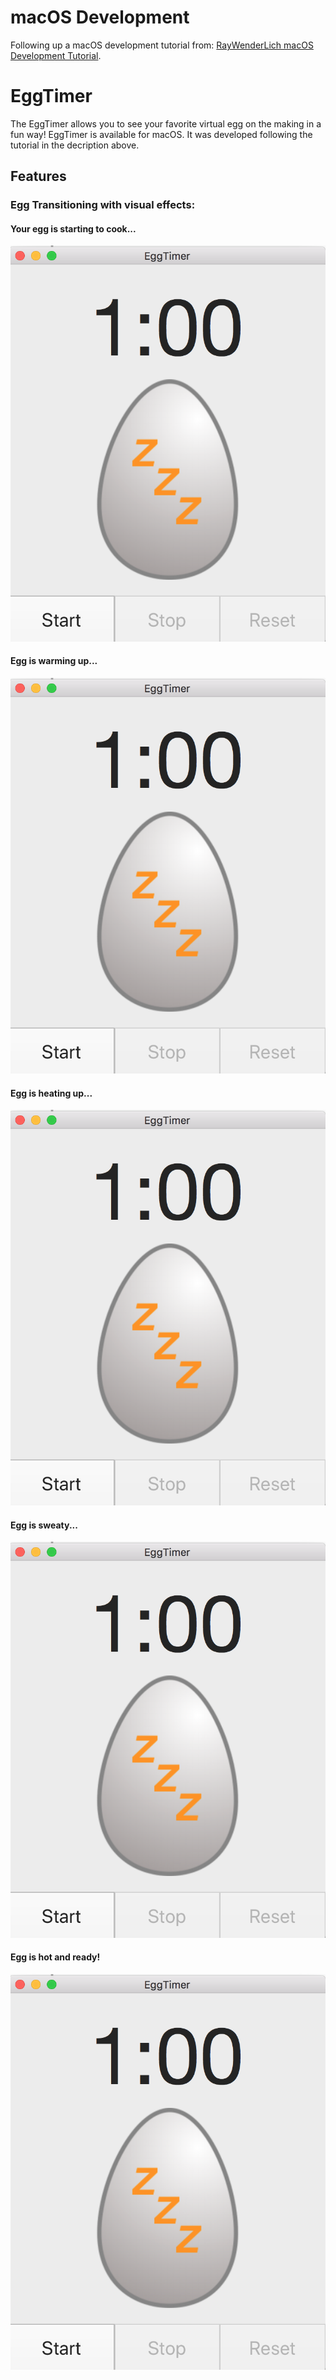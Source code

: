 # macOS Development
Following up a macOS development tutorial from: <a href="https://www.raywenderlich.com/151741/macos-development-beginners-part-1" title="macOS Development Tutorial" target="_blank">RayWenderLich macOS Development Tutorial</a>.

# EggTimer
The EggTimer allows you to see your favorite virtual egg on the making in a fun way! EggTimer is available for macOS. It was developed following the tutorial in the decription above.

## Features
### Egg Transitioning with visual effects: 
#### Your egg is starting to cook...
![Whole Egg](/README.MD-Resources/whole_egg.png)

#### Egg is warming up... 
![Egg 25%](/README.MD-Resources/whole_egg.png)

#### Egg is heating up...
![Egg 50%](/README.MD-Resources/whole_egg.png)

#### Egg is sweaty...
![Egg 75%](/README.MD-Resources/whole_egg.png)

#### Egg is hot and ready!
![Egg done](/README.MD-Resources/whole_egg.png)
